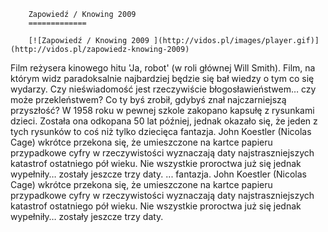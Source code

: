 
        Zapowiedź / Knowing 2009 
        =============
        
        [![Zapowiedź / Knowing 2009 ](http://vidos.pl/images/player.gif)](http://vidos.pl/zapowiedz-knowing-2009)
        
        
 Film reżysera kinowego hitu 'Ja, robot' (w roli głównej Will Smith). Film, na którym widz paradoksalnie najbardziej będzie się bał wiedzy o tym co się wydarzy. Czy nieświadomość jest rzeczywiście błogosławieństwem… czy może przekleństwem? Co ty byś zrobił, gdybyś znał najczarniejszą przyszłość? W 1958 roku w pewnej szkole zakopano kapsułę z rysunkami dzieci. Została ona odkopana 50 lat później, jednak okazało się, że jeden z tych rysunków to coś  niż tylko dziecięca fantazja. John Koestler (Nicolas Cage) wkrótce przekona się, że umieszczone na kartce papieru przypadkowe cyfry w rzeczywistości wyznaczają daty najstraszniejszych katastrof ostatniego pół wieku. Nie wszystkie proroctwa już się jednak wypełniły… zostały jeszcze trzy daty.  ... fantazja. John Koestler (Nicolas Cage) wkrótce przekona się, że umieszczone na kartce papieru przypadkowe cyfry w rzeczywistości wyznaczają daty najstraszniejszych katastrof ostatniego pół wieku. Nie wszystkie proroctwa już się jednak wypełniły… zostały jeszcze trzy daty.
    